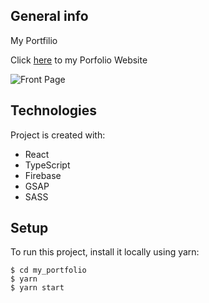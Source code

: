 ## General info
My Portfilio

Click [here](https://nurudeen.tech/) to my Porfolio Website

![Front Page](https://i.ibb.co/Jq3gXgN/Screenshot-2021-06-18-at-20-29-04.png)

## Technologies
Project is created with:
* React
* TypeScript
* Firebase
* GSAP
* SASS
	
## Setup
To run this project, install it locally using yarn:

```
$ cd my_portfolio
$ yarn
$ yarn start
```